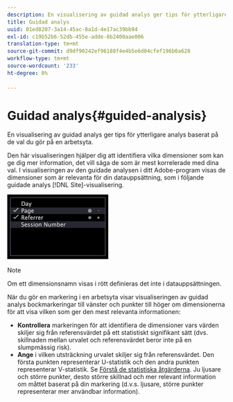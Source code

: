 ```yaml
---
description: En visualisering av guidad analys ger tips för ytterligare analys baserat på de val du gör på en arbetsyta.
title: Guidad analys
uuid: 01ed8207-3a14-45ac-8a1d-4e17ac39bb94
exl-id: c19b52b6-52db-455e-adde-8b2400aae006
translation-type: tm+mt
source-git-commit: d9df90242ef96188f4e4b5e6d04cfef196b0a628
workflow-type: tm+mt
source-wordcount: '233'
ht-degree: 0%

---
```


# Guidad analys{#guided-analysis}

En visualisering av guidad analys ger tips för ytterligare analys baserat på de val du gör på en arbetsyta.

Den här visualiseringen hjälper dig att identifiera vilka dimensioner som kan ge dig mer information, det vill säga de som är mest korrelerade med dina val. I visualiseringen av den guidade analysen i ditt Adobe-program visas de dimensioner som är relevanta för din datauppsättning, som i följande guidade analys [!DNL Site]-visualisering.

![](assets/vis_GuidedAnalysis.png)

>[!NOTE]
>
>Om ett dimensionsnamn visas i rött definieras det inte i datauppsättningen.

När du gör en markering i en arbetsyta visar visualiseringen av guidad analys bockmarkeringar till vänster och punkter till höger om dimensionerna för att visa vilken som ger den mest relevanta informationen:

* **Kontrollera** markeringen för att identifiera de dimensioner vars värden skiljer sig från referensvärdet på ett statistiskt signifikant sätt (dvs. skillnaden mellan urvalet och referensvärdet beror inte på en slumpmässig risk).
* **Ange** i vilken utsträckning urvalet skiljer sig från referensvärdet. Den första punkten representerar U-statistik och den andra punkten representerar V-statistik. Se [Förstå de statistiska åtgärderna](../../../../home/c-get-started/c-analysis-vis/c-guided-analysis/c-stat-measures.md#concept-ba2c7f417f384dc0a3438fcb6e268708). Ju ljusare och större punkter, desto större skillnad och mer relevant information om måttet baserat på din markering (d.v.s. ljusare, större punkter representerar mer användbar information).
